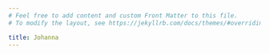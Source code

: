 ```yaml
---
# Feel free to add content and custom Front Matter to this file.
# To modify the layout, see https://jekyllrb.com/docs/themes/#overriding-theme-defaults

title: Johanna
---
```

